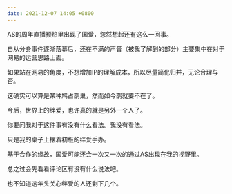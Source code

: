 ```yaml
---
date: 2021-12-07 14:05 +0800
---
```

<!-- more -->

AS的周年直播预热里出现了国爱，忽然想起还有这么一回事。

自从分身事件逐渐落幕后，还在不满的声音（被我了解到的部分）主要集中在对于网易的运营思路上面。

如果站在网易的角度，不想增加IP的理解成本，所以尽量简化归并，无论合理与否。

这确实可以算是某种鸠占鹊巢，然而如今鹊就要不在了。

今后，世界上的绊爱，也许真的就是另外一个人了。

你要问我对于这件事有没有什么看法。我没有看法。

只是我的桌子上摆着初版的绊爱手办。

基于合作的缘故，国爱可能还会一次又一次的通过AS出现在我的视野里。

总之过会先看看评论区有没有什么说法吧。

也不知道这年头关心绊爱的人还剩下几个。
